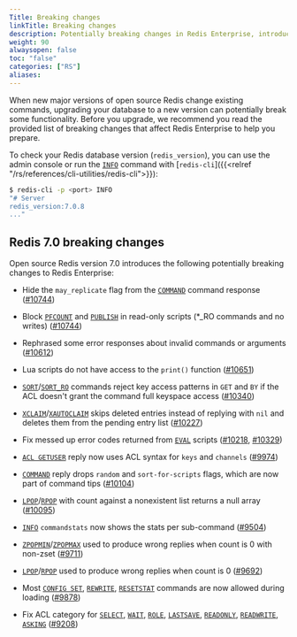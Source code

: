 ```yaml
---
Title: Breaking changes
linkTitle: Breaking changes
description: Potentially breaking changes in Redis Enterprise, introduced by new versions of open source Redis. 
weight: 90
alwaysopen: false
toc: "false"
categories: ["RS"]
aliases: 
---
```


When new major versions of open source Redis change existing commands, upgrading your database to a new version can potentially break some functionality. Before you upgrade, we recommend you read the provided list of breaking changes that affect Redis Enterprise to help you prepare.

To check your Redis database version (`redis_version`), you can use the admin console or run the [`INFO`](https://redis.io/commands/info/) command with [`redis-cli`]({{<relref "/rs/references/cli-utilities/redis-cli">}}):

```sh
$ redis-cli -p <port> INFO
"# Server
redis_version:7.0.8
..."
```

## Redis 7.0 breaking changes

Open source Redis version 7.0 introduces the following potentially breaking changes to Redis Enterprise:

- Hide the `may_replicate` flag from the [`COMMAND`](https://redis.io/commands/command/) command response ([#10744](https://github.com/redis/redis/pull/10744))

- Block [`PFCOUNT`](https://redis.io/commands/pfcount/) and [`PUBLISH`](https://redis.io/commands/publish/) in read-only scripts (*_RO commands and no writes) ([#10744](https://github.com/redis/redis/pull/10744))

- Rephrased some error responses about invalid commands or arguments ([#10612](https://github.com/redis/redis/pull/10612))

- Lua scripts do not have access to the `print()` function ([#10651](https://github.com/redis/redis/pull/10651))

- [`SORT`](https://redis.io/commands/sort/)/[`SORT_RO`](https://redis.io/commands/sort_ro/) commands reject key access patterns in `GET` and `BY` if the ACL doesn't grant the command full keyspace access ([#10340](https://github.com/redis/redis/pull/10340))

- [`XCLAIM`](https://redis.io/commands/xclaim/)/[`XAUTOCLAIM`](https://redis.io/commands/xautoclaim/) skips deleted entries instead of replying with `nil` and deletes them from the pending entry list ([#10227](https://github.com/redis/redis/pull/10227))

- Fix messed up error codes returned from [`EVAL`](https://redis.io/commands/eval/) scripts ([#10218](https://github.com/redis/redis/pull/10218), [#10329](https://github.com/redis/redis/pull/10329))

- [`ACL GETUSER`](https://redis.io/commands/acl-getuser/) reply now uses ACL syntax for `keys` and `channels` ([#9974](https://github.com/redis/redis/pull/9974))

- [`COMMAND`](https://redis.io/commands/command/) reply drops `random` and `sort-for-scripts` flags, which are now part of command tips ([#10104](https://github.com/redis/redis/pull/10104))

- [`LPOP`](https://redis.io/commands/lpop/)/[`RPOP`](https://redis.io/commands/rpop/) with count against a nonexistent list returns a null array ([#10095](https://github.com/redis/redis/pull/10095))

- [`INFO`](https://redis.io/commands/info/) `commandstats` now shows the stats per sub-command ([#9504](https://github.com/redis/redis/pull/9504))

- [`ZPOPMIN`](https://redis.io/commands/zpopmin/)/[`ZPOPMAX`](https://redis.io/commands/zpopmax/) used to produce wrong replies when count is 0 with non-zset ([#9711](https://github.com/redis/redis/pull/9711))

- [`LPOP`](https://redis.io/commands/lpop/)/[`RPOP`](https://redis.io/commands/rpop/) used to produce wrong replies when count is 0 ([#9692](https://github.com/redis/redis/pull/9692))

- Most [`CONFIG SET`](https://redis.io/commands/config-set/), [`REWRITE`](https://redis.io/commands/config-rewrite/), [`RESETSTAT`](https://redis.io/commands/config-resetstat/) commands are now allowed during loading ([#9878](https://github.com/redis/redis/pull/9878))

- Fix ACL category for [`SELECT`](https://redis.io/commands/select/), [`WAIT`](https://redis.io/commands/wait/), [`ROLE`](https://redis.io/commands/role/), [`LASTSAVE`](https://redis.io/commands/lastsave/), [`READONLY`](https://redis.io/commands/readonly/), [`READWRITE`](https://redis.io/commands/readwrite/), [`ASKING`](https://redis.io/commands/asking/) ([#9208](https://github.com/redis/redis/pull/9208))